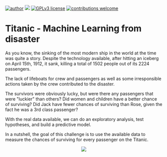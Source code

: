 [![author](https://img.shields.io/badge/author-rafaelnduarte-red.svg)](https://www.linkedin.com/in/rafael-n-duarte) [![](https://img.shields.io/badge/python-3.5+-blue.svg)](https://www.python.org/downloads/release/python-365/) [![GPLv3 license](https://img.shields.io/badge/License-GPLv3-blue.svg)](http://perso.crans.org/besson/LICENSE.html) [![contributions welcome](https://img.shields.io/badge/contributions-welcome-brightgreen.svg?style=flat)](https://github.com/rafaelnduarte/Titanic_Kaggle/issues)

# Titanic - Machine Learning from disaster
As you know, the sinking of the most modern ship in the world at the time was quite a story. Despite the technology available, after hitting an iceberg on April 15th, 1912, it sank, killing a total of 1502 people out of its 2224 passengers.

The lack of lifeboats for crew and passengers as well as some irresponsible actions taken by the crew contributed to the disaster.

The survivors were obviously lucky, but were there any passengers that were "luckier" than others? Did women and children have a better chance of surviving? Did Jack have fewer chances of surviving than Rose, given the fact he was a 3rd class passenger?

With the real data available, we can do an exploratory analysis, test hypotheses, and build a predictive model.

In a nutshell, the goal of this challenge is to use the available data to measure the chances of surviving for every passenger on the Titanic.

<p align="center">
  <img src="https://drive.google.com/file/d/1XxXQq7pzrLU9MQDmTknl0CvZqm3b-M2s/view?usp=sharing" >
</p>
